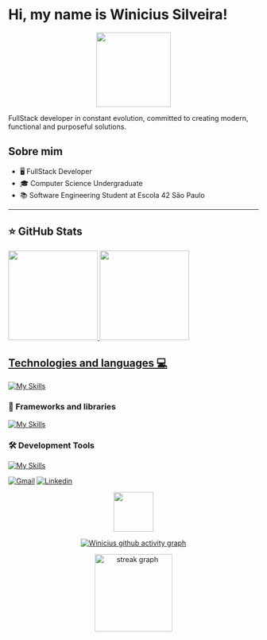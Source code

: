# Hi, my name is Winicius Silveira!

<div align="center">
  <img height="150" src="https://media.giphy.com/media/M9gbBd9nbDrOTu1Mqx/giphy.gif"  />
</div>

<p align="left">
  FullStack developer in constant evolution, committed to creating modern, functional and purposeful solutions. <br>
</p>

## Sobre mim

- 🖥️ FullStack Developer
- 🎓 Computer Science Undergraduate
- 📚 Software Engineering Student at Escola 42 São Paulo

---

## ⭐ GitHub Stats

<a href="https://github.com/winisc">
  <img height="180em" src="https://github-readme-stats.vercel.app/api?username=winisc&show_icons=true&theme=dark&include_all_commits=true&count_private=true"/>
  <img height="180em" src="https://github-readme-stats.vercel.app/api/top-langs/?username=winisc&layout=compact&langs_count=6&theme=dark"/>

## Technologies and languages 💻

[![My Skills](https://skillicons.dev/icons?i=html,css,js,ts,c,lua,unity,docker)](https://skillicons.dev)

### 🚀 Frameworks and libraries

[![My Skills](https://skillicons.dev/icons?i=react,nodejs,vite,tailwind,mysql,postgres)](https://skillicons.dev)

### 🛠️ Development Tools

[![My Skills](https://skillicons.dev/icons?i=git,github,figma,vscode,postman)](https://skillicons.dev)

<p align="left">
  <a href="https://mail.google.com/mail/?view=cm&fs=1&to=winicius.silveira@gmail.com" title="Gmail">
  <img src="https://img.shields.io/badge/-Gmail-FF0000?style=flat-square&labelColor=FF0000&logo=gmail&logoColor=white&link=LINK-DO-SEU-GMAIL" alt="Gmail"/></a>
  <a href="https://www.linkedin.com/in/winicius-silveira//" title="LinkedIn">
  <img src="https://img.shields.io/badge/-Linkedin-0e76a8?style=flat-square&logo=Linkedin&logoColor=white&link=LINK-DO-SEU-LINKEDIN" alt="Linkedin"/></a>
  <!-- <a href="" title="Youtube">
  <img src="https://img.shields.io/badge/-Youtube-FF0000?style=flat-square&labelColor=FF0000&logo=youtube&logoColor=white&link=LINK-DO-SEU-INSTAGRAM" alt="Youtube"/></a> -->
</p>

<div align="center">
  <img src="https://visitor-badge.laobi.icu/badge?page_id=winisc.winisc&left_color=gray&right_color=blue" width="80" />
</div>

<div align="center">
  
[![Winicius github activity graph](https://github-readme-activity-graph.vercel.app/graph?username=winisc&theme=github-compact)](https://github.com/ashutosh00710/github-readme-activity-graph)

<img src="https://streak-stats.demolab.com?user=winisc&locale=en&mode=weekly&theme=dark&hide_border=false&border_radius=5&date_format=M%20j%5B,%20Y%5D" height="156" alt="streak graph"  /> <br/>

